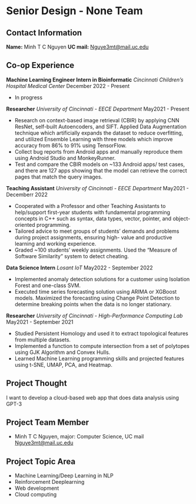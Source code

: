 # Senior Design - **None** Team
## Contact Information 
**Name:** Minh T C Nguyen
**UC mail:** Nguye3mt@mail.uc.edu

## Co-op Experience 
**Machine Learning Engineer Intern in Bioinformatic**
*Cincinnati Children’s Hospital Medical Center* December 2022 - Present
+ In progress

**Researcher**
*University of Cincinnati - EECE Department* May2021 - Present
+ Research on context-based image retrieval (CBIR) by applying CNN ResNet, self-built Autoencoders, and SIFT.
Applied Data Augmentation technique which artificially expands the dataset to reduce overfitting, and utilized
Ensemble Learning with three models which improve accuracy from 86% to 91% using TensorFlow.
+ Collect bug reports from Android apps and manually reproduce them using Android Studio and MonkeyRunner.
+ Test and compare the CBIR models on ~133 Android apps/ test cases, and there are 127 apps showing that the
model can retrieve the correct pages that match the query images.

**Teaching Assistant**
*University of Cincinnati - EECE Department* May2021 - Decemberr 2022
+ Cooperated with a Professor and other Teaching Assistants to help/support first-year students with fundamental
programming concepts in C++ such as syntax, data types, vector, pointer, and object-oriented programming.
+ Tailored advice to meet groups of students’ demands and problems during project assignments, ensuring high-
value and productive learning and working experience.
+ Graded ~100 students’ weekly assignments. Used the “Measure of Software Similarity” system to detect cheating.

**Data Science Intern**
*Losant IoT* May2022 - September 2022
+ Implemented anomaly detection solutions for a customer using Isolation Forest and one-class SVM.
+ Executed time series forecasting solution using ARIMA or XGBoost models. Maximized the
forecasting using Change Point Detection to determine breaking points when the data is no longer stationary.

**Researcher**
*University of Cincinnati - High-Performance Computing Lab* May2021 - September 2021
+ Studied Persistent Homology and used it to extract topological features from multiple datasets.
+ Implemented a function to compute intersection from a set of polytopes using GJK Algorithm and Convex Hulls.
+ Learned Machine Learning programming skills and projected features using t-SNE, UMAP, PCA, and Heatmap.

## Project Thought

I want to develop a cloud-based web app that does data analysis using GPT-3

## Project Team Member

+ Minh T C Nguyen, major: Computer Science, UC mail Nguye3mt@mail.uc.edu

## Project Topic Area
+ Machine Learning/Deep Learning in NLP
+ Reinforcement Deeplearning
+ Web development
+ Cloud computing
